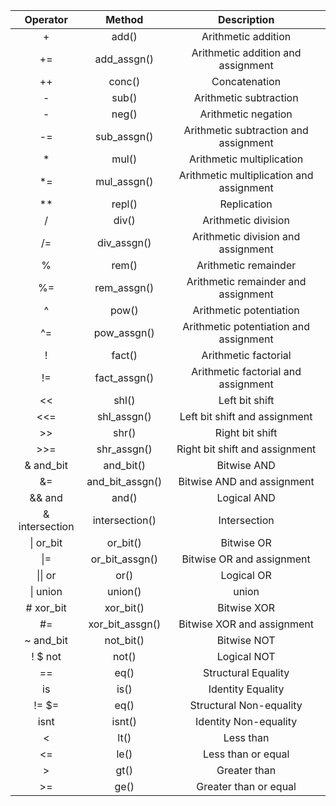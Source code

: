 Operator | Method | Description
:------: | :----: | :---------:
\+ | add() | Arithmetic addition
\+= | add_assgn() | Arithmetic addition and assignment
\++ | conc() | Concatenation
\- | sub() | Arithmetic subtraction
\- | neg() | Arithmetic negation
\-= | sub_assgn() | Arithmetic subtraction and assignment
\* | mul() | Arithmetic multiplication
\*= | mul_assgn() | Arithmetic multiplication and assignment
\** | repl() | Replication
\/ | div() | Arithmetic division
\/= | div_assgn() | Arithmetic division and assignment
\% | rem() | Arithmetic remainder
\%= | rem_assgn() | Arithmetic remainder and assignment
\^ | pow() | Arithmetic potentiation
\^= | pow_assgn() | Arithmetic potentiation and assignment
\! | fact() | Arithmetic factorial
\!= | fact_assgn() | Arithmetic factorial and assignment
\<< | shl() | Left bit shift
\<<= | shl_assgn() | Left bit shift and assignment
\>> | shr() | Right bit shift
\>>= | shr_assgn() | Right bit shift and assignment
\& and_bit | and_bit() | Bitwise AND
\&= | and_bit_assgn() |  Bitwise AND and assignment
\&& and | and() | Logical AND
\& intersection | intersection() | Intersection
\| or_bit | or_bit() | Bitwise OR
\|= | or_bit_assgn() |  Bitwise OR and assignment
\|\| or | or() | Logical OR
\| union | union() | union
\# xor_bit | xor_bit() | Bitwise XOR
\#= | xor_bit_assgn() |  Bitwise XOR and assignment
\~ and_bit | not_bit() | Bitwise NOT
\! $ not | not() | Logical NOT
\== | eq() | Structural Equality
is | is() | Identity Equality
\!= $= | eq() | Structural Non-equality
isnt | isnt() | Identity Non-equality
\< | lt() | Less than
\<= | le() | Less than or equal
\> | gt() | Greater than
\>= | ge() | Greater than or equal

